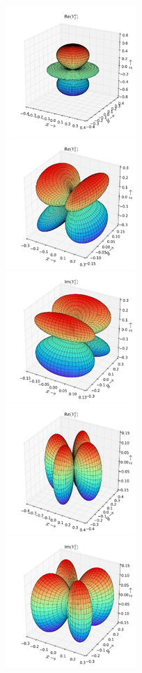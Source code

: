 
<img src="Y_20_Re.png" width="300" />
<img src="Y_21_Re.png" width="300" />
<img src="Y_21_Im.png" width="300" />
<img src="Y_22_Re.png" width="300" />
<img src="Y_22_Im.png" width="300" />



